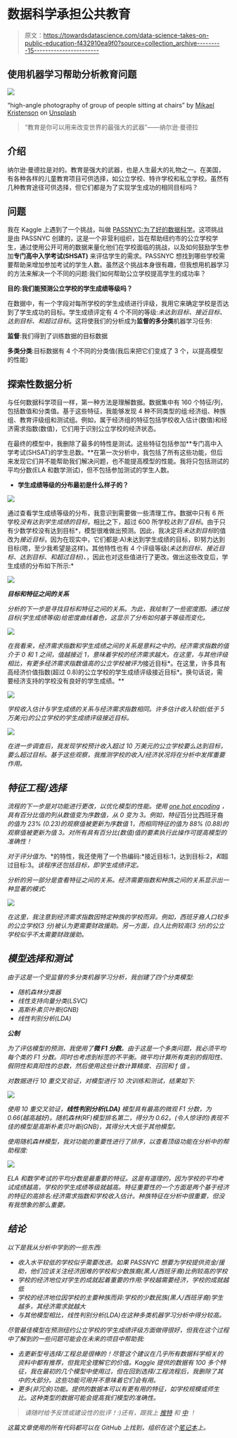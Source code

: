 # 数据科学承担公共教育

> 原文：<https://towardsdatascience.com/data-science-takes-on-public-education-f432910ea9f0?source=collection_archive---------15----------------------->

## 使用机器学习帮助分析教育问题

![](img/8e03bb653fa0fc15213580e2d66f233f.png)

“high-angle photography of group of people sitting at chairs” by [Mikael Kristenson](https://unsplash.com/@mikael_k?utm_source=medium&utm_medium=referral) on [Unsplash](https://unsplash.com?utm_source=medium&utm_medium=referral)

> “教育是你可以用来改变世界的最强大的武器”——纳尔逊·曼德拉

## 介绍

纳尔逊·曼德拉是对的。教育是强大的武器，也是人生最大的礼物之一。在美国，有各种各样的儿童教育项目可供选择，如公立学校、特许学校和私立学校。虽然有几种教育途径可供选择，但它们都是为了实现学生成功的相同目标吗？

## 问题

我在 Kaggle 上遇到了一个挑战，叫做 [PASSNYC:为了好的数据科学](https://www.kaggle.com/passnyc/data-science-for-good/home)。这项挑战是由 PASSNYC 创建的，这是一个非营利组织，旨在帮助纽约市的公立学校学生，通过使用公开可用的数据来量化他们在学校面临的挑战，以及如何鼓励学生参加**专门高中入学考试(SHSAT)** 来评估学生的需求。PASSNYC 想找到哪些学校需要帮助来增加参加考试的学生人数。虽然这个挑战本身很有趣，但我想用机器学习的方法来解决一个不同的问题:我们如何帮助公立学校提高学生的成功率？

**目的:我们能预测公立学校的学生成绩等级吗？**

在数据中，有一个字段对每所学校的学生成绩进行评级，我用它来确定学校是否达到了学生成功的目标。学生成绩评定有 4 个不同的等级:*未达到目标、接近目标、达到目标、*和*超过目标*。这将使我们的分析成为**监督的多分类**机器学习任务:

**监督**:我们得到了训练数据的目标数据

**多类分类**:目标数据有 4 个不同的分类值(我后来把它们变成了 3 个，以提高模型的性能)

## 探索性数据分析

与任何数据科学项目一样，第一种方法是理解数据。数据集中有 160 个特征/列，包括数值和分类值。基于这些特征，我能够发现 4 种不同类型的组:经济组、种族组、教育评级组和测试组。例如，属于经济组的特征包括学校收入估计(数值)和经济需求指数(数值)，它们用于识别公立学校的经济状态。

在最终的模型中，我删除了最多的特性是测试。这些特征包括参加**专门高中入学考试(SHSAT)的学生总数。**在第一次分析中，我包括了所有这些功能，但后来发现它们并不能帮助我们解决问题，也不能提高模型的性能。我将只包括测试的平均分数(ELA 和数学测试)，但不包括参加测试的学生人数。

*   **学生成绩等级的分布最初是什么样子的？**

![](img/7ced7cd831072489d8dab38812fd3657.png)

通过查看学生成绩等级的分布，我意识到需要做一些清理工作。数据中只有 6 所学校*没有达到学生成绩的目标*，相比之下，超过 600 所学校*达到了目标*。由于只有少数学校没有达到目标*，模型很难做出预测。因此，我决定将*未达到目标*的值改为*接近目标*，因为在现实中，它们都是:A)未达到学生成绩的目标，B)努力达到目标(嗯，至少我希望是这样)。其他特性也有 4 个评级等级(*未达到目标、接近目标、达到目标、*和*超过目标)、*，因此也对这些值进行了更改。做出这些改变后，学生成绩的分布如下所示:*

*![](img/c974ebf56739d81339af530ef81dd521.png)*

***目标和特征之间的关系***

*分析的下一步是寻找目标和特征之间的关系。为此，我绘制了一些密度图。通过按目标(学生成绩等级)给密度曲线着色，这显示了分布如何基于等级而变化。*

*![](img/0973e3aa47ee756e31e2131cdf731eeb.png)*

*在我看来，经济需求指数和学生成绩之间的关系是意料之中的。经济需求指数的值介于 0 和 1 之间，值越接近 1，意味着学校的经济需求越大。在这里，与其他评级相比，有更多经济需求指数值高的公立学校被评为*接近目标*。在这里，许多具有高经济价值指数(超过 0.8)的公立学校的学生成绩评级接近目标*。换句话说，需要经济支持的学校没有良好的学生成绩。**

*![](img/089a8f0b524dc2ac6618b93f60d48d3e.png)*

*学校收入估计与学生成绩的关系与经济需求指数相同。许多估计收入较低(低于 5 万美元)的公立学校的学生成绩评级接近目标。*

*![](img/345d5aaa94ada971644752aa8f70ec08.png)*

*在进一步调查后，我发现学校预计收入超过 10 万美元的公立学校要么达到目标，要么超过目标。基于这些观察，我推测学校的收入/经济状况将在分析中发挥重要作用。*

## *特征工程/选择*

*流程的下一步是对功能进行更改，以优化模型的性能。使用 [one hot encoding](https://hackernoon.com/what-is-one-hot-encoding-why-and-when-do-you-have-to-use-it-e3c6186d008f) ，具有百分比值的列从数值变为序数值，从 0 变为 3。例如，特征*百分比西班牙裔*的值为 23% (0.23)的观察值被更新为序数值 1，而相同特征的值为 88% (0.88)的观察值被更新为值 3。对所有具有百分比(数值)值的要素执行此操作可提高模型的准确性！*

*对于评分值为*、*的特性，我还使用了一个热编码:*接近目标:1，达到目标:2，*和*超过目标:3。*该程序还包括目标，即学生成绩评定。*

*分析的另一部分是查看特征之间的关系。经济需要指数和种族之间的关系显示出一种显著的模式:*

*![](img/617fc989d1558fdc38f57dca1b72473f.png)*

*在这里，我注意到经济需求指数因特定种族的学校而异。例如，西班牙裔人口较多的公立学校(3 分)被认为更需要财政援助。另一方面，白人比例较高(3 分)的公立学校似乎不太需要财政援助。*

## *模型选择和测试*

*由于这是一个受监督的多分类机器学习分析，我创建了四个分类模型:*

*   *随机森林分类器*
*   *线性支持向量分类(LSVC)*
*   *高斯朴素贝叶斯(GNB)*
*   *线性判别分析(LDA)*

***公制***

*为了评估模型的预测，我使用了**微 F1 分数**。由于这是一个多类问题，我必须平均每个类的 F1 分数。同时也考虑到标签的不平衡。*微*平均计算所有类别的假阳性、假阴性和真阳性的总数，然后使用这些计数计算精度、召回和 f 值
。*

*对数据进行 10 重交叉验证，对模型进行 10 次训练和测试，结果如下:*

*![](img/c1628a379ee0d853ae689d341dbbc7d8.png)*

*使用 10 重交叉验证，**线性判别分析(LDA)** 模型具有最高的微观 F1 分数，为 0.66(越高越好)。随机森林(RF)模型排名第二，得分为 0.62。(令人惊讶的)表现不佳的模型是高斯朴素贝叶斯(GNB)，其得分大大低于其他模型。*

*使用随机森林模型，我对功能的重要性进行了排序，以查看顶级功能在分析中的帮助程度:*

*![](img/661c38f7fd3d03b5135adc5b90fbab74.png)*

*ELA 和数学考试的平均分数是最重要的特征。这是有道理的，因为学校的平均考试成绩越高，学校的学生成绩等级就越高。特征重要性的一个方面是两个基于经济的特征的高排名:经济需求指数和学校收入估计。种族特征在分析中很重要，但没有我想象的那么重要。*

## *结论*

*以下是我从分析中学到的一些东西:*

*   *收入水平较低的学校似乎需要改进。如果 PASSNYC 想要为学校提供资金/援助，他们应该关注经济困难的学校和少数族裔(黑人/西班牙裔)比例较高的学校*
*   *学校的经济地位对学生的成就起着重要的作用:学校越需要经济，学校的成就越低*
*   *学校的经济地位因学校的主要种族而异:学校的少数民族(黑人/西班牙裔)学生越多，其经济需求就越大*
*   *与其他模型相比，线性判别分析(LDA)在这种多类机器学习分析中得分较高。*

*尽管最佳模型在预测纽约公立学校的学生成绩评级方面做得很好，但我在这个过程中了解到的一些问题可能会在未来的项目中帮助我:*

*   *去更新型号选择/工程总是很棒的！尽管这个建议在几乎所有数据科学相关的资料中都有推荐，但我完全理解它的价值。Kaggle 提供的数据有 100 多个特征，我在最初的几个模型中使用过，但在回到选择/工程流程后，我删除了其中的大部分。这些功能可用并不意味着它们会有用。*
*   *更多(非冗余)功能。提供的数据本可以有更有用的特征，如学校规模或师生比。这种类型的数据可能会提高我们模型的准确性。*

> **请随时给予反馈或建设性的批评！:)还有，跟我上* [*推特*](https://twitter.com/dataosanch) *和* [*中*](https://towardsdatascience.com/@osanchez2323) *！**

*这篇文章使用的所有代码都可以在 GitHub 上找到，组织在这个[笔记本](https://github.com/osanchez2323/Portfolio/blob/master/Data%20Science%20Takes%20on%20Education/Data%20Science%20Takes%20on%20Education.ipynb)上。*
